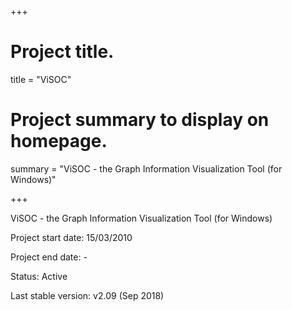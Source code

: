 +++
# Project title.
title = "ViSOC"

# Project summary to display on homepage.
summary = "ViSOC - the Graph Information Visualization Tool (for Windows)"

+++

ViSOC - the Graph Information Visualization Tool (for Windows)

Project start date: 15/03/2010

Project end date: -

Status: Active

Last stable version: v2.09 (Sep 2018)
